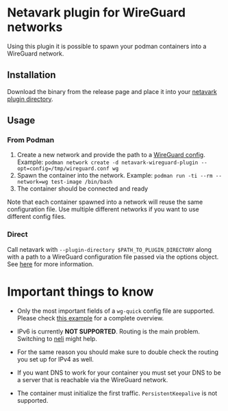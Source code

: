 # Netavark plugin for WireGuard networks

Using this plugin it is possible to spawn your podman containers into a WireGuard network.

## Installation
Download the binary from the release page and place it into your [netavark plugin directory](https://docs.podman.io/en/latest/markdown/podman-network-create.1.html#driver-d-driver).

## Usage

### From Podman
1. Create a new network and provide the path to a [WireGuard config](https://git.zx2c4.com/wireguard-tools/about/src/man/wg-quick.8). Example: `podman network create -d netavark-wireguard-plugin --opt=config=/tmp/wireguard.conf wg`
2. Spawn the container into the network. Example: `podman run -ti --rm --network=wg test-image /bin/bash`
3. The container should be connected and ready

Note that each container spawned into a network will reuse the same configuration file.
Use multiple different networks if you want to use different config files.

### Direct
Call netavark with `--plugin-directory $PATH_TO_PLUGIN_DIRECTORY` along with a path to a WireGuard configuration file passed via the options object. See [here](https://github.com/containers/netavark/blob/main/plugin-API.md) for more information.

# Important things to know

- Only the most important fields of a `wg-quick` config file are supported. Please check [this example](./test/testfiles/wireguard.conf) for a complete overview.
- IPv6 is currently **NOT SUPPORTED**. Routing is the main problem. Switching to [neli](https://github.com/jbaublitz/neli) might help.

- For the same reason you should make sure to double check the routing you set up for IPv4 as well.
- If you want DNS to work for your container you must set your DNS to be a server that is reachable via the WireGuard network.
- The container must initialize the first traffic. `PersistentKeepalive` is not supported.

